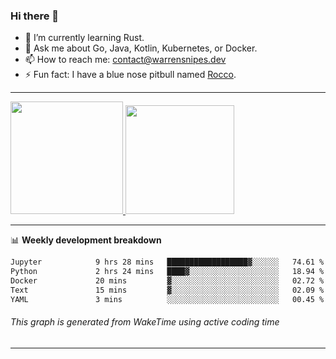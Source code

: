 ### Hi there 👋

- 🌱 I’m currently learning Rust.
- 💬 Ask me about Go, Java, Kotlin, Kubernetes, or Docker.
- 📫 How to reach me: contact@warrensnipes.dev
- ⚡ Fun fact: I have a blue nose pitbull named [Rocco](https://i.imgur.com/iLsSCKu.jpg).

-------


<a href="https://github.com/LockedThread/LockedThread">
  <img height="180em" src="https://github-readme-stats.vercel.app/api?username=LockedThread&theme=transparent&bg_color=00000000&show_icons=true&count_private=true" />
  <img height="174em" src="https://github-readme-stats.vercel.app/api/top-langs?username=LockedThread&theme=transparent&layout=compact&hide_progress=true&bg_color=00000000" />
  </a>

-------

📊 **Weekly development breakdown**
<!--START_SECTION:waka-->

```txt
Jupyter            9 hrs 28 mins   ██████████████████▓░░░░░░   74.61 %
Python             2 hrs 24 mins   ████▓░░░░░░░░░░░░░░░░░░░░   18.94 %
Docker             20 mins         ▓░░░░░░░░░░░░░░░░░░░░░░░░   02.72 %
Text               15 mins         ▓░░░░░░░░░░░░░░░░░░░░░░░░   02.09 %
YAML               3 mins          ░░░░░░░░░░░░░░░░░░░░░░░░░   00.45 %
```

<!--END_SECTION:waka-->
###### *This graph is generated from WakeTime using active coding time*
-------

